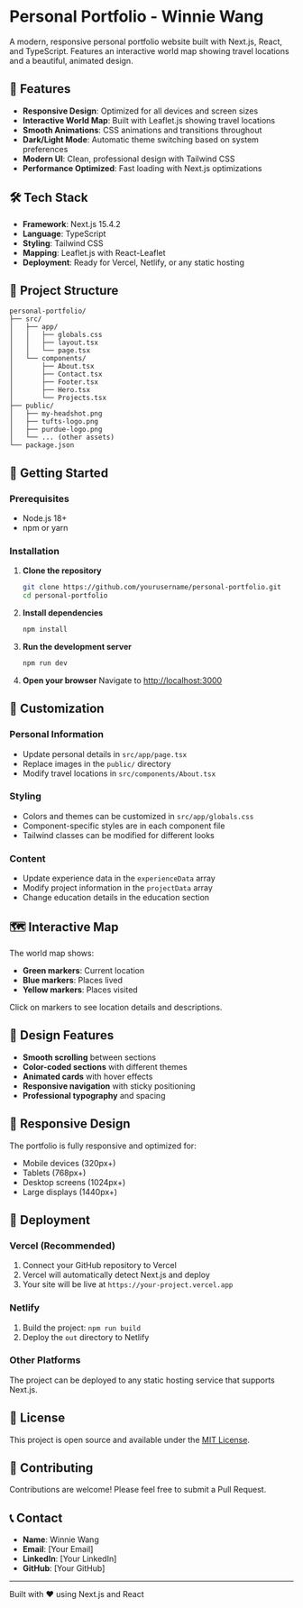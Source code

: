 # Personal Portfolio - Winnie Wang

A modern, responsive personal portfolio website built with Next.js, React, and TypeScript. Features an interactive world map showing travel locations and a beautiful, animated design.

## 🚀 Features

- **Responsive Design**: Optimized for all devices and screen sizes
- **Interactive World Map**: Built with Leaflet.js showing travel locations
- **Smooth Animations**: CSS animations and transitions throughout
- **Dark/Light Mode**: Automatic theme switching based on system preferences
- **Modern UI**: Clean, professional design with Tailwind CSS
- **Performance Optimized**: Fast loading with Next.js optimizations

## 🛠️ Tech Stack

- **Framework**: Next.js 15.4.2
- **Language**: TypeScript
- **Styling**: Tailwind CSS
- **Mapping**: Leaflet.js with React-Leaflet
- **Deployment**: Ready for Vercel, Netlify, or any static hosting

## 📁 Project Structure

```
personal-portfolio/
├── src/
│   ├── app/
│   │   ├── globals.css
│   │   ├── layout.tsx
│   │   └── page.tsx
│   └── components/
│       ├── About.tsx
│       ├── Contact.tsx
│       ├── Footer.tsx
│       ├── Hero.tsx
│       └── Projects.tsx
├── public/
│   ├── my-headshot.png
│   ├── tufts-logo.png
│   ├── purdue-logo.png
│   └── ... (other assets)
└── package.json
```

## 🚀 Getting Started

### Prerequisites

- Node.js 18+ 
- npm or yarn

### Installation

1. **Clone the repository**
   ```bash
   git clone https://github.com/yourusername/personal-portfolio.git
   cd personal-portfolio
   ```

2. **Install dependencies**
   ```bash
   npm install
   ```

3. **Run the development server**
   ```bash
   npm run dev
   ```

4. **Open your browser**
   Navigate to [http://localhost:3000](http://localhost:3000)

## 📝 Customization

### Personal Information
- Update personal details in `src/app/page.tsx`
- Replace images in the `public/` directory
- Modify travel locations in `src/components/About.tsx`

### Styling
- Colors and themes can be customized in `src/app/globals.css`
- Component-specific styles are in each component file
- Tailwind classes can be modified for different looks

### Content
- Update experience data in the `experienceData` array
- Modify project information in the `projectData` array
- Change education details in the education section

## 🗺️ Interactive Map

The world map shows:
- **Green markers**: Current location
- **Blue markers**: Places lived
- **Yellow markers**: Places visited

Click on markers to see location details and descriptions.

## 🎨 Design Features

- **Smooth scrolling** between sections
- **Color-coded sections** with different themes
- **Animated cards** with hover effects
- **Responsive navigation** with sticky positioning
- **Professional typography** and spacing

## 📱 Responsive Design

The portfolio is fully responsive and optimized for:
- Mobile devices (320px+)
- Tablets (768px+)
- Desktop screens (1024px+)
- Large displays (1440px+)

## 🚀 Deployment

### Vercel (Recommended)
1. Connect your GitHub repository to Vercel
2. Vercel will automatically detect Next.js and deploy
3. Your site will be live at `https://your-project.vercel.app`

### Netlify
1. Build the project: `npm run build`
2. Deploy the `out` directory to Netlify

### Other Platforms
The project can be deployed to any static hosting service that supports Next.js.

## 📄 License

This project is open source and available under the [MIT License](LICENSE).

## 🤝 Contributing

Contributions are welcome! Please feel free to submit a Pull Request.

## 📞 Contact

- **Name**: Winnie Wang
- **Email**: [Your Email]
- **LinkedIn**: [Your LinkedIn]
- **GitHub**: [Your GitHub]

---

Built with ❤️ using Next.js and React
